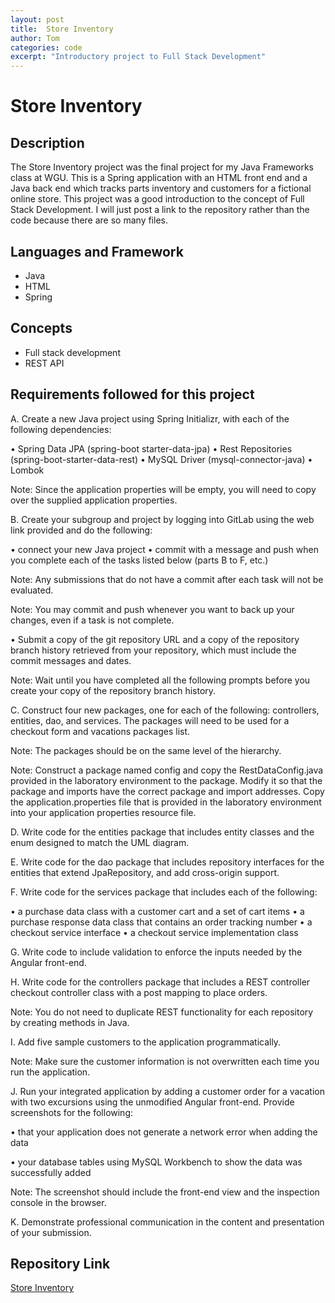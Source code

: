 ```yaml
---
layout: post
title:  Store Inventory
author: Tom
categories: code
excerpt: "Introductory project to Full Stack Development" 
---
```

<h1>Store Inventory</h1>

<h2>Description</h2>
The Store Inventory project was the final project for my Java Frameworks class at WGU. This is a Spring application with an HTML front end and a Java back end which tracks parts inventory and customers for a fictional online store. This project was a good introduction to the concept of Full Stack Development. I will just post a link to the repository rather than the code because there are so many files.

<h2>Languages and Framework</h2>

- Java
- HTML
- Spring

<h2>Concepts</h2>

- Full stack development
- REST API

<h2>Requirements followed for this project</h2>

A.   Create a new Java project using Spring Initializr, with each of the following dependencies:

  • Spring Data JPA (spring-boot starter-data-jpa)
  • Rest Repositories (spring-boot-starter-data-rest)
  • MySQL Driver (mysql-connector-java)
  • Lombok

Note: Since the application properties will be empty, you will need to copy over the supplied application properties.

B.   Create your subgroup and project by logging into GitLab using the web link provided and do the following:

  • connect your new Java project
  • commit with a message and push when you complete each of the tasks listed below (parts B to F, etc.)

Note: Any submissions that do not have a commit after each task will not be evaluated.

Note: You may commit and push whenever you want to back up your changes, even if a task is not complete.

  • Submit a copy of the git repository URL and a copy of the repository branch history retrieved from your repository, which must include the commit messages and dates.

Note: Wait until you have completed all the following prompts before you create your copy of the repository branch history.

C.   Construct four new packages, one for each of the following: controllers, entities, dao, and services. The packages will need to be used for a checkout form and vacations packages list.

Note: The packages should be on the same level of the hierarchy.

Note: Construct a package named config and copy the RestDataConfig.java provided in the laboratory environment to the package. Modify it so that the package and imports have the correct package and import addresses. Copy the application.properties file that is provided in the laboratory environment into your application properties resource file.

D.   Write code for the entities package that includes entity classes and the enum designed to match the UML diagram.

E.   Write code for the dao package that includes repository interfaces for the entities that extend JpaRepository, and add cross-origin support.

F.   Write code for the services package that includes each of the following:

  •    a purchase data class with a customer cart and a set of cart items
  •    a purchase response data class that contains an order tracking number
  •    a checkout service interface
  •    a checkout service implementation class

G.   Write code to include validation to enforce the inputs needed by the Angular front-end.

H.   Write code for the controllers package that includes a REST controller checkout controller class with a post mapping to place orders.

Note: You do not need to duplicate REST functionality for each repository by creating methods in Java.

I.   Add five sample customers to the application programmatically.

Note: Make sure the customer information is not overwritten each time you run the application.

J.   Run your integrated application by adding a customer order for a vacation with two excursions using the unmodified Angular front-end. Provide screenshots for the following:

  • that your application does not generate a network error when adding the data

  • your database tables using MySQL Workbench to show the data was successfully added

Note: The screenshot should include the front-end view and the inspection console in the browser.

K.   Demonstrate professional communication in the content and presentation of your submission.

<h2>Repository Link</h2>

<a href="https://github.com/tlkroll/StoreInventory">Store Inventory</a>